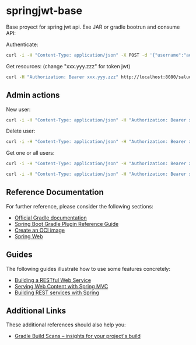 # springjwt-base

Base proyect for spring jwt api.
Exe JAR or gradle bootrun and consume API:

Authenticate:

``` bash
curl -i -H "Content-Type: application/json" -X POST -d '{"username":"admin","password":"abc123.."}' http://localhost:8080/authenticate
```

Get resources: (change "xxx.yyy.zzz" for token jwt)

``` bash
curl -H "Authorization: Bearer xxx.yyy.zzz" http://localhost:8080/saludo
```

## Admin actions

New user:

``` bash
curl -i -H "Content-Type: application/json" -H "Authorization: Bearer xxx.yyy.zzz" -X POST -d '{"name": "newuser","password":"$2y$12$b69LWwDuQ7kARZQy9Hfpne938ArU6WHsZau9CEFnaVGUqX1oz0VBa","active":true,"roles":"ROLE_USER"}' http://localhost:8080/users
```

Delete user:

``` bash
curl -i -H "Content-Type: application/json" -H "Authorization: Bearer xxx.yyy.zzz" -X DELETE  http://localhost:8080/users/newuser
```

Get one or all users:

``` bash
curl -i -H "Content-Type: application/json" -H "Authorization: Bearer xxx.yyy.zzz" -X GET  http://localhost:8080/users/newuser
```

``` bash
curl -i -H "Content-Type: application/json" -H "Authorization: Bearer xxx.yyy.zzz" -X GET  http://localhost:8080/users
```

## Reference Documentation

For further reference, please consider the following sections:

* [Official Gradle documentation](https://docs.gradle.org)
* [Spring Boot Gradle Plugin Reference Guide](https://docs.spring.io/spring-boot/docs/2.3.1.RELEASE/gradle-plugin/reference/html/)
* [Create an OCI image](https://docs.spring.io/spring-boot/docs/2.3.1.RELEASE/gradle-plugin/reference/html/#build-image)
* [Spring Web](https://docs.spring.io/spring-boot/docs/2.3.1.RELEASE/reference/htmlsingle/#boot-features-developing-web-applications)

## Guides

The following guides illustrate how to use some features concretely:

* [Building a RESTful Web Service](https://spring.io/guides/gs/rest-service/)
* [Serving Web Content with Spring MVC](https://spring.io/guides/gs/serving-web-content/)
* [Building REST services with Spring](https://spring.io/guides/tutorials/bookmarks/)

## Additional Links

These additional references should also help you:

* [Gradle Build Scans – insights for your project's build](https://scans.gradle.com#gradle)
